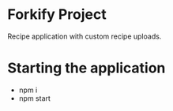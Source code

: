 # Forkify Project

Recipe application with custom recipe uploads.

# Starting the application

- npm i
- npm start
